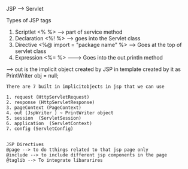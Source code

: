 JSP --> Servlet

Types of JSP tags

1. Scriptlet <% %>  --> part of service method
2. Declaration <%! %>   --> goes into the Servlet class
3. Directive  <%@ import = "package name" %>  --> Goes at the top of servlet class
4. Expression <%= %>  ---> Goes into the out.println method

--> out is the implicit object created by JSP in template created by it as
    PrintWriter obj = null;
    
    There are 7 built in implicitobjects in jsp that we can use
    
    1. request (HttpServletRequest)
    2. response (HttpServletResponse)
    3. pageContext (PageContext)
    4. out (JspWriter ) ~ PrintWriter object
    5. session  (ServletSession)
    6. application  (ServletContext)
    7. config (ServletConfig)
    
    
    JSP Directives
    @page --> to do tthings related to that jsp page only
    @include --> to include different jsp components in the page
    @taglib --> To integrate libararires
    
    
    
    
    